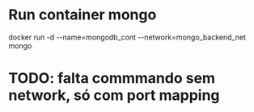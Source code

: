 # Run container mongo

docker run -d --name=mongodb_cont --network=mongo_backend_net mongo

# TODO: falta commmando sem network, só com port mapping